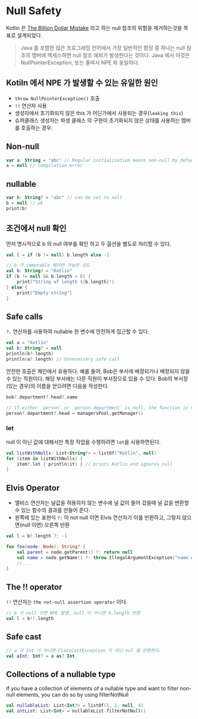 # Null Safety

Kotlin 은 [The Billion Dollar Mistake](https://en.wikipedia.org/wiki/Tony_Hoare#Apologies_and_retractions) 라고 하는 null 참조의 위험을 제거하는것을 목표로 설계되었다.

> Java 를 포함한 많은 프로그래밍 언어에서 가장 일반적인 함정 중 하나는 null 참조의 멤버에 액세스하면 null 참조 예외가 발생한다는 것이다.
> Java 에서 이것은 NullPointerException, 또는 줄여서 NPE 와 동일하다.

## Kotiln 에서 NPE 가 발생할 수 있는 유일한 원인

- `throw NullPointerException()` 호출
- `!!` 연산자 사용
- 생성자에서 초기화되지 않은 this 가 어딘가에서 사용되는 경우(`leaking this`)
- 슈퍼클래스 생성자는 파생 클래스 의 구현이 초기화되지 않은 상태를 사용하는 멤버를 호출하는 경우.

## Non-null

```kotlin
var a: String = "abc" // Regular initialization means non-null by default
a = null // compilation error
```

## nullable

```kotlin
var b: String? = "abc" // can be set to null
b = null // ok
print(b)
```

## 조건에서 null 확인

먼저 명시적으로 b 의 null 여부를 확인 하고 두 옵션을 별도로 처리할 수 있다.

```kotlin
val l = if (b != null) b.length else -1
```

```kotlin
// b 가 immutable 해야만 가능한 코드
val b: String? = "Kotlin"
if (b != null && b.length > 0) {
    print("String of length ${b.length}")
} else {
    print("Empty string")
}
```

## Safe calls

`?.` 연산자를 사용하여 nullable 한 변수에 안전하게 접근할 수 있다.

```kotlin
val a = "Kotlin"
val b: String? = null
println(b?.length)
println(a?.length) // Unnecessary safe call
```

안전한 호출은 체인에서 유용하다. 
예를 들어, Bob은 부서에 배정되거나 배정되지 않을 수 있는 직원이다. 
해당 부서에는 다른 직원이 부서장으로 있을 수 있다.
Bob의 부서장(있는 경우)의 이름을 얻으려면 다음을 작성한다.

```kotlin
bob?.department?.head?.name
```

```kotlin
// If either `person` or `person.department` is null, the function is not called:
person?.department?.head = managersPool.getManager()
```

### let

null 이 아닌 값에 대해서만 특정 작업을 수행하려면 `let`을 사용하면된다.

```kotlin
val listWithNulls: List<String?> = listOf("Kotlin", null)
for (item in listWithNulls) {
    item?.let { println(it) } // prints Kotlin and ignores null
}
```

## Elvis Operator

- 엘비스 연산자는 널값을 허용하지 않는 변수에 널 값이 들어 갔을때 널 값을 변환할 수 있는 함수의 결과를 만들어 준다.
- 왼쪽에 있는 표현식 `?:` 이 not null 이면 Elvis 연산자가 이를 반환하고, 그렇지 않으면(null 이면) 오른쪽 반환

```kotlin
val l = b?.length ?: -1
```
```kotlin
fun foo(node: Node): String? {
    val parent = node.getParent() ?: return null
    val name = node.getName() ?: throw IllegalArgumentException("name expected")
    // ...
}
```

## The !! operator

`!!` 연산자는 `the not-null assertion operator` 이다. 

```kotlin
// b 가 null 이면 NPE 발생, null 이 아니면 b.length 반환
val l = b!!.length
```

## Safe cast

```kotlin
// a 가 Int 가 아니면 ClassCastException 가 아닌 nul 을 반환한다.
val aInt: Int? = a as? Int
```

## Collections of a nullable type

If you have a collection of elements of a nullable type and want to filter non-null elements, you can do so by using filterNotNull

```kotlin
val nullableList: List<Int?> = listOf(1, 2, null, 4)
val intList: List<Int> = nullableList.filterNotNull()
```

